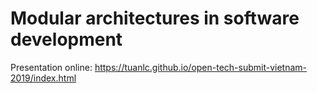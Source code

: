 # Modular architectures in software development

Presentation online: https://tuanlc.github.io/open-tech-submit-vietnam-2019/index.html